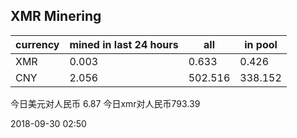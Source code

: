 ## XMR Minering

|currency|mined in last 24 hours|all|in pool|
|---|---|---|---|
|XMR|0.003|0.633|0.426|
|CNY|2.056|502.516|338.152|

今日美元对人民币 6.87	今日xmr对人民币793.39


2018-09-30 02:50